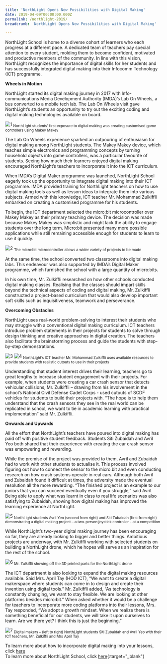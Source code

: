 ```yaml
---
title: 'NorthLight Opens New Possibilities with Digital Making'
date: 2019-04-09T00:00:00.000Z
permalink: /northlight-2019/
breadcrumb: 'NorthLight Opens New Possibilities with Digital Making'

---
```



NorthLight School is home to a diverse cohort of learners who each progress at a different pace. A dedicated team of teachers pay special attention to every student, molding them to become confident, motivated and productive members of the community. In line with this vision, NorthLight recognizes the importance of digital skills for her students and has successfully integrated digital making into their Infocomm Technology (ICT) programme.

**Wheels in Motion**

NorthLight started its digital making journey in 2017 with Info-communications Media Development Authority (IMDA)’s Lab On Wheels, a bus converted to a mobile tech lab. The Lab On Wheels visit gave NorthLight’s students an opportunity to try out the exciting coding and digital making technologies available on board. 

![1](/images/stories/features/northlight/1.jpg)
<sub>NorthLight students’ first exposure to digital making was creating customised game controllers using Makey Makey</sub>

The Lab On Wheels experience sparked an outpouring of enthusiasm for digital making among NorthLight students. The Makey Makey device, which teaches simple electronics and programming concepts by turning household objects into game controllers, was a particular favourite of students. Seeing how much their learners enjoyed digital making encouraged NorthLight’s teachers to incorporate it into the ICT curriculum.

When IMDA’s Digital Maker programme was launched, NorthLight School eagerly took up the opportunity to integrate digital making into their ICT programme. IMDA provided training for NorthLight teachers on how to use digital making tools as well as lesson ideas to integrate them into various subjects. Armed with this knowledge, ICT teacher Mr. Mohammad Zulkiffli embarked on creating a customised programme for his students. 

To begin, the ICT department selected the micro:bit microcontroller over Makey Makey as their primary teaching device. The decision was made because Makey Makey was simplistic and might lack the ability to engage students over the long term. Micro:bit presented many more possible applications while still remaining accessible enough for students to learn to use it quickly.

![2](/images/stories/features/northlight/2.jpg)
<sub>The micro:bit microcontroller allows a wider variety of projects to be made</sub> 

At the same time, the school converted two classrooms into digital making labs. This endeavour was also supported by IMDA’s Digital Maker programme, which furnished the school with a large quantity of micro:bits.

In his own time, Mr. Zulkiffli researched on how other schools conducted digital making classes. Realising that the classes should impart skills beyond the technical aspects of coding and digital making, Mr. Zulkiffli constructed a project-based curriculum that would also develop important soft skills such as inquisitiveness, teamwork and perseverance. 

**Overcoming Obstacles**

NorthLight uses real-world problem-solving to interest their students who may struggle with a conventional digital making curriculum. ICT teachers introduce problem statements in their projects for students to solve through design thinking and creative approaches in digital creation. The teachers also facilitate the brainstorming process and guide the students with step-by-step demonstrations.

![3](/images/stories/features/northlight/3.jpg)
![4](/images/stories/features/northlight/4.jpg)
<sub>NorthLight’s ICT teacher Mr. Mohammad Zulkiffli uses available resources to provide students with realistic cutouts to use in their projects</sub>

Understanding that student interest drives their learning, teachers go to great lengths to increase student engagement with their projects. For example, when students were creating a car crash sensor that detects vehicular collisions, Mr. Zulkiffli – drawing from his involvement in the school’s National Civil Defense Cadet Corps - used cutouts of SCDF vehicles for students to build their projects with. “The hope is to help them understand that the crash sensors they see in the real world can be replicated in school, we want to tie in academic learning with practical implementation” said Mr. Zulkiffli.  

**Onwards and Upwards**

All the effort that NorthLight’s teachers have poured into digital making has paid off with positive student feedback. Students Siti Zubaidah and Avril Yeo both shared that their experience with creating the car crash sensor was empowering and rewarding. 

While the premise of the project was provided to them, Avril and Zubaidah had to work with other students to actualise it. This process involved figuring out how to connect the sensor to the micro:bit and even conducting research on how crash systems operate in real cars. Although both Avril and Zubaidah found it difficult at times, the adversity made the eventual resolution all the more rewarding. “The finished project is an example to our juniors that you can succeed eventually even if you struggle,” said Avril. Being able to apply what was learnt in class to real life scenarios was also satisfying to Zubaidah, showing how digital making has improved the learning experience at NorthLight.

![5](/images/stories/features/northlight/5.jpg) 
<sub>NorthLight students Avril Yeo (second from right) and Siti Zubaidah (first from right) demonstrating a digital making project – a two-person joystick controller - at a competition</sub>

While NorthLight’s two-year digital making journey has been encouraging so far, they are already looking to bigger and better things. Ambitious projects are underway, with Mr. Zulkiffli working with selected students on building a NorthLight drone, which he hopes will serve as an inspiration for the rest of the school. 

![6](/images/stories/features/northlight/6.jpg)
<sub>Mr. Zulkiffli showing off the 3D printed parts for the NorthLight drone</sub>

The ICT department is also looking to expand the digital making resources available. Said Mrs. April Tay (HOD ICT), “We want to create a digital makerspace where students can come in to design and create their invention using digital tools.” Mr. Zulkiffli added, “As technology is constantly changing, we want to stay flexible. We are looking at other platforms besides micro:bit.” When asked whether it would be a challenge for teachers to incorporate more coding platforms into their lessons, Mrs. Tay responded, “We adopt a growth mindset. When we realize there is something beneficial for our students, we will take it upon ourselves to learn. Are we there yet? I think this is just the beginning.”

![7](/images/stories/features/northlight/7.jpg)
<sub>Digital makers – (left to right) NorthLight students Siti Zubaidah and Avril Yeo with their ICT teachers, Mr. Zulkiffli and Mrs April Tay</sub>

To learn more about how to incorporate digital making into your lessons, click [here](	
/in-schools/digital-maker/overview/)<br>
To learn more about NorthLight School, click [here](https://www.nls.edu.sg){:target="_blank"}


